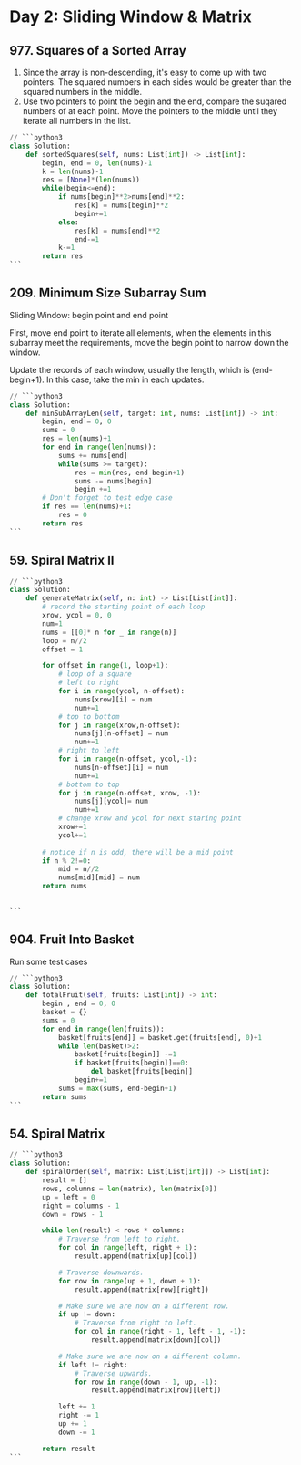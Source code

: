 # Day 2: Sliding Window & Matrix

## 977. Squares of a Sorted Array

1. Since the array is non-descending, it's easy to come up with two pointers. The squared numbers in each sides would be greater than the squared numbers in the middle.
2. Use two pointers to point the begin and the end, compare the suqared numbers of at each point. Move the pointers to the middle until they iterate all numbers in the list.

````python
// ```python3
class Solution:
    def sortedSquares(self, nums: List[int]) -> List[int]:
        begin, end = 0, len(nums)-1
        k = len(nums)-1
        res = [None]*(len(nums))
        while(begin<=end):
            if nums[begin]**2>nums[end]**2:
                res[k] = nums[begin]**2
                begin+=1
            else:
                res[k] = nums[end]**2
                end-=1
            k-=1
        return res
```
````

## 209. Minimum Size Subarray Sum

Sliding Window: begin point and end point

First, move end point to iterate all elements, when the elements in this subarray meet the requirements, move the begin point to narrow down the window.

Update the records of each window, usually the length, which is (end-begin+1). In this case, take the min in each updates.

````python
// ```python3
class Solution:
    def minSubArrayLen(self, target: int, nums: List[int]) -> int:
        begin, end = 0, 0
        sums = 0
        res = len(nums)+1
        for end in range(len(nums)):
            sums += nums[end]
            while(sums >= target):
                res = min(res, end-begin+1)
                sums -= nums[begin]
                begin +=1
        # Don't forget to test edge case
        if res == len(nums)+1:
            res = 0
        return res
```
````

## 59. Spiral Matrix II



````python
// ```python3
class Solution:
    def generateMatrix(self, n: int) -> List[List[int]]:
        # record the starting point of each loop
        xrow, ycol = 0, 0
        num=1
        nums = [[0]* n for _ in range(n)]
        loop = n//2
        offset = 1

        for offset in range(1, loop+1):
            # loop of a square
            # left to right
            for i in range(ycol, n-offset):
                nums[xrow][i] = num
                num+=1
            # top to bottom
            for j in range(xrow,n-offset):
                nums[j][n-offset] = num
                num+=1
            # right to left
            for i in range(n-offset, ycol,-1):
                nums[n-offset][i] = num
                num+=1
            # bottom to top
            for j in range(n-offset, xrow, -1):
                nums[j][ycol]= num
                num+=1
            # change xrow and ycol for next staring point
            xrow+=1
            ycol+=1
        
        # notice if n is odd, there will be a mid point
        if n % 2!=0:
            mid = n//2
            nums[mid][mid] = num
        return nums

        
```
````

## 904. Fruit Into Basket

Run some test cases

````python
// ```python3
class Solution:
    def totalFruit(self, fruits: List[int]) -> int:
        begin , end = 0, 0
        basket = {}
        sums = 0
        for end in range(len(fruits)):
            basket[fruits[end]] = basket.get(fruits[end], 0)+1
            while len(basket)>2:
                basket[fruits[begin]] -=1
                if basket[fruits[begin]]==0:
                    del basket[fruits[begin]]
                begin+=1                
            sums = max(sums, end-begin+1)
        return sums
```
````

## 54. Spiral Matrix

````python
// ```python3
class Solution:
    def spiralOrder(self, matrix: List[List[int]]) -> List[int]:
        result = []
        rows, columns = len(matrix), len(matrix[0])
        up = left = 0
        right = columns - 1
        down = rows - 1

        while len(result) < rows * columns:
            # Traverse from left to right.
            for col in range(left, right + 1):
                result.append(matrix[up][col])

            # Traverse downwards.
            for row in range(up + 1, down + 1):
                result.append(matrix[row][right])

            # Make sure we are now on a different row.
            if up != down:
                # Traverse from right to left.
                for col in range(right - 1, left - 1, -1):
                    result.append(matrix[down][col])

            # Make sure we are now on a different column.
            if left != right:
                # Traverse upwards.
                for row in range(down - 1, up, -1):
                    result.append(matrix[row][left])

            left += 1
            right -= 1
            up += 1
            down -= 1

        return result
```
````
